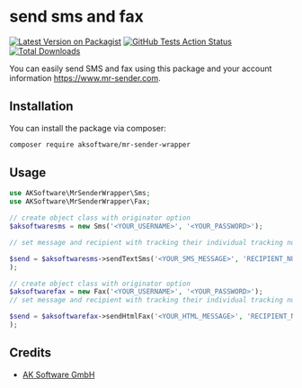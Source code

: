 # send sms and fax

[![Latest Version on Packagist](https://img.shields.io/packagist/v/aksoftware/mr-sender-wrapper.svg?style=flat-square)](https://packagist.org/packages/aksoftware/mr-sender-wrapper)
[![GitHub Tests Action Status](https://img.shields.io/github/workflow/status/aksoftware/mr-sender-wrapper/run-tests?label=tests)](https://github.com/aksoftware/mr-sender-wrapper/actions?query=workflow%3Arun-tests+branch%3Amaster)
[![Total Downloads](https://img.shields.io/packagist/dt/aksoftware/mr-sender-wrapper.svg?style=flat-square)](https://packagist.org/packages/aksoftware/mr-sender-wrapper)


You can easily send SMS and fax using this package and your account information https://www.mr-sender.com.

## Installation

You can install the package via composer:

```bash
composer require aksoftware/mr-sender-wrapper
```

## Usage

``` php
use AKSoftware\MrSenderWrapper\Sms;
use AKSoftware\MrSenderWrapper\Fax;

// create object class with originator option
$aksoftwaresms = new Sms('<YOUR_USERNAME>', '<YOUR_PASSWORD>');

// set message and recipient with tracking their individual tracking number.

$send = $aksoftwaresms->sendTextSms('<YOUR_SMS_MESSAGE>', 'RECIPIENT_NUMBER'
);

// create object class with originator option
$aksoftwarefax = new Fax('<YOUR_USERNAME>', '<YOUR_PASSWORD>');
// set message and recipient with tracking their individual tracking number.

$send = $aksoftwarefax->sendHtmlFax('<YOUR_HTML_MESSAGE>', 'RECIPIENT_NUMBER'
);


```

## Credits

- [AK Software GmbH](https://ak-software.com/)


